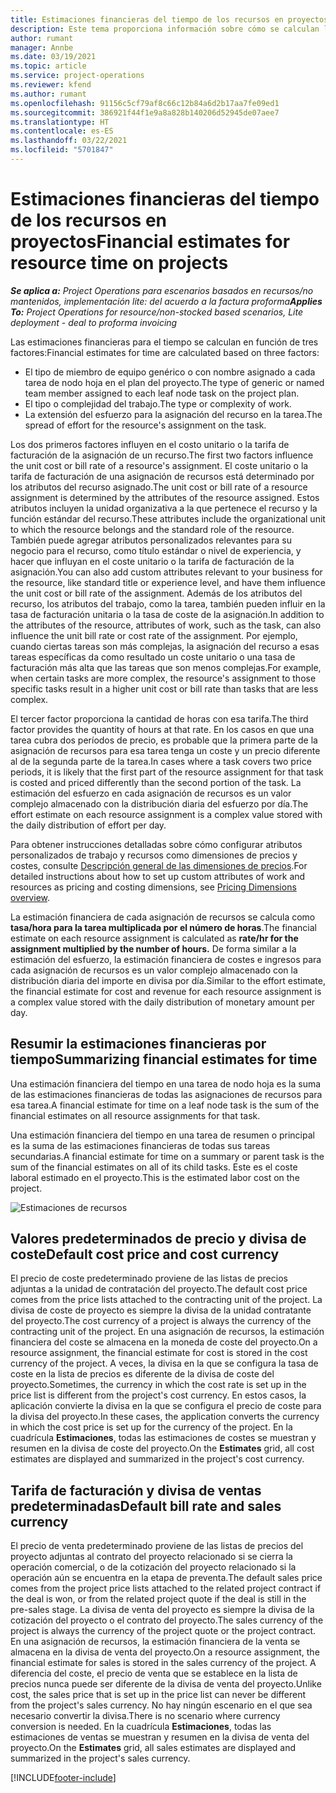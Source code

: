 ```yaml
---
title: Estimaciones financieras del tiempo de los recursos en proyectos
description: Este tema proporciona información sobre cómo se calculan las estimaciones financieras para el tiempo.
author: rumant
manager: Annbe
ms.date: 03/19/2021
ms.topic: article
ms.service: project-operations
ms.reviewer: kfend
ms.author: rumant
ms.openlocfilehash: 91156c5cf79af8c66c12b84a6d2b17aa7fe09ed1
ms.sourcegitcommit: 386921f44f1e9a8a828b140206d52945de07aee7
ms.translationtype: HT
ms.contentlocale: es-ES
ms.lasthandoff: 03/22/2021
ms.locfileid: "5701847"
---
```

# <a name="financial-estimates-for-resource-time-on-projects"></a><span data-ttu-id="6be4c-103">Estimaciones financieras del tiempo de los recursos en proyectos</span><span class="sxs-lookup"><span data-stu-id="6be4c-103">Financial estimates for resource time on projects</span></span>

<span data-ttu-id="6be4c-104">_**Se aplica a:** Project Operations para escenarios basados en recursos/no mantenidos, implementación lite: del acuerdo a la factura proforma_</span><span class="sxs-lookup"><span data-stu-id="6be4c-104">_**Applies To:** Project Operations for resource/non-stocked based scenarios, Lite deployment - deal to proforma invoicing_</span></span>

<span data-ttu-id="6be4c-105">Las estimaciones financieras para el tiempo se calculan en función de tres factores:</span><span class="sxs-lookup"><span data-stu-id="6be4c-105">Financial estimates for time are calculated based on three factors:</span></span> 

- <span data-ttu-id="6be4c-106">El tipo de miembro de equipo genérico o con nombre asignado a cada tarea de nodo hoja en el plan del proyecto.</span><span class="sxs-lookup"><span data-stu-id="6be4c-106">The type of generic or named team member assigned to each leaf node task on the project plan.</span></span> 
- <span data-ttu-id="6be4c-107">El tipo o complejidad del trabajo.</span><span class="sxs-lookup"><span data-stu-id="6be4c-107">The type or complexity of work.</span></span>
- <span data-ttu-id="6be4c-108">La extensión del esfuerzo para la asignación del recurso en la tarea.</span><span class="sxs-lookup"><span data-stu-id="6be4c-108">The spread of effort for the resource's assignment on the task.</span></span> 

<span data-ttu-id="6be4c-109">Los dos primeros factores influyen en el costo unitario o la tarifa de facturación de la asignación de un recurso.</span><span class="sxs-lookup"><span data-stu-id="6be4c-109">The first two factors influence the unit cost or bill rate of a resource's assignment.</span></span> <span data-ttu-id="6be4c-110">El coste unitario o la tarifa de facturación de una asignación de recursos está determinado por los atributos del recurso asignado.</span><span class="sxs-lookup"><span data-stu-id="6be4c-110">The unit cost or bill rate of a resource assignment is determined by the attributes of the resource assigned.</span></span> <span data-ttu-id="6be4c-111">Estos atributos incluyen la unidad organizativa a la que pertenece el recurso y la función estándar del recurso.</span><span class="sxs-lookup"><span data-stu-id="6be4c-111">These attributes include the organizational unit to which the resource belongs and the standard role of the resource.</span></span> <span data-ttu-id="6be4c-112">También puede agregar atributos personalizados relevantes para su negocio para el recurso, como título estándar o nivel de experiencia, y hacer que influyan en el coste unitario o la tarifa de facturación de la asignación.</span><span class="sxs-lookup"><span data-stu-id="6be4c-112">You can also add custom attributes relevant to your business for the resource, like standard title or experience level, and have them influence the unit cost or bill rate of the assignment.</span></span>
<span data-ttu-id="6be4c-113">Además de los atributos del recurso, los atributos del trabajo, como la tarea, también pueden influir en la tasa de facturación unitaria o la tasa de coste de la asignación.</span><span class="sxs-lookup"><span data-stu-id="6be4c-113">In addition to the attributes of the resource, attributes of work, such as the task, can also influence the unit bill rate or cost rate of the assignment.</span></span> <span data-ttu-id="6be4c-114">Por ejemplo, cuando ciertas tareas son más complejas, la asignación del recurso a esas tareas específicas da como resultado un coste unitario o una tasa de facturación más alta que las tareas que son menos complejas.</span><span class="sxs-lookup"><span data-stu-id="6be4c-114">For example, when certain tasks are more complex, the resource's assignment to those specific tasks result in a higher unit cost or bill rate than tasks that are less complex.</span></span>   

<span data-ttu-id="6be4c-115">El tercer factor proporciona la cantidad de horas con esa tarifa.</span><span class="sxs-lookup"><span data-stu-id="6be4c-115">The third factor provides the quantity of hours at that rate.</span></span> <span data-ttu-id="6be4c-116">En los casos en que una tarea cubra dos períodos de precio, es probable que la primera parte de la asignación de recursos para esa tarea tenga un coste y un precio diferente al de la segunda parte de la tarea.</span><span class="sxs-lookup"><span data-stu-id="6be4c-116">In cases where a task covers two price periods, it is likely that the first part of the resource assignment for that task is costed and priced differently than the second portion of the task.</span></span> <span data-ttu-id="6be4c-117">La estimación del esfuerzo en cada asignación de recursos es un valor complejo almacenado con la distribución diaria del esfuerzo por día.</span><span class="sxs-lookup"><span data-stu-id="6be4c-117">The effort estimate on each resource assignment is a complex value stored with the daily distribution of effort per day.</span></span>

<span data-ttu-id="6be4c-118">Para obtener instrucciones detalladas sobre cómo configurar atributos personalizados de trabajo y recursos como dimensiones de precios y costes, consulte [Descripción general de las dimensiones de precios](../pricing-costing/pricing-dimensions-overview.md).</span><span class="sxs-lookup"><span data-stu-id="6be4c-118">For detailed instructions about how to set up custom attributes of work and resources as pricing and costing dimensions, see [Pricing Dimensions overview](../pricing-costing/pricing-dimensions-overview.md).</span></span>

<span data-ttu-id="6be4c-119">La estimación financiera de cada asignación de recursos se calcula como **tasa/hora para la tarea multiplicada por el número de horas**.</span><span class="sxs-lookup"><span data-stu-id="6be4c-119">The financial estimate on each resource assignment is calculated as **rate/hr for the assignment multiplied by the number of hours.**</span></span>  <span data-ttu-id="6be4c-120">De forma similar a la estimación del esfuerzo, la estimación financiera de costes e ingresos para cada asignación de recursos es un valor complejo almacenado con la distribución diaria del importe en divisa por día.</span><span class="sxs-lookup"><span data-stu-id="6be4c-120">Similar to the effort estimate, the financial estimate for cost and revenue for each resource assignment is a complex value stored with the daily distribution of monetary amount per day.</span></span> 

## <a name="summarizing-financial-estimates-for-time"></a><span data-ttu-id="6be4c-121">Resumir la estimaciones financieras por tiempo</span><span class="sxs-lookup"><span data-stu-id="6be4c-121">Summarizing financial estimates for time</span></span>
<span data-ttu-id="6be4c-122">Una estimación financiera del tiempo en una tarea de nodo hoja es la suma de las estimaciones financieras de todas las asignaciones de recursos para esa tarea.</span><span class="sxs-lookup"><span data-stu-id="6be4c-122">A financial estimate for time on a leaf node task is the sum of the financial estimates on all resource assignments for that task.</span></span>

<span data-ttu-id="6be4c-123">Una estimación financiera del tiempo en una tarea de resumen o principal es la suma de las estimaciones financieras de todas sus tareas secundarias.</span><span class="sxs-lookup"><span data-stu-id="6be4c-123">A financial estimate for time on a summary or parent task is the sum of the financial estimates on all of its child tasks.</span></span> <span data-ttu-id="6be4c-124">Este es el coste laboral estimado en el proyecto.</span><span class="sxs-lookup"><span data-stu-id="6be4c-124">This is the estimated labor cost on the project.</span></span> 

![Estimaciones de recursos](./media/navigation12.png)

## <a name="default-cost-price-and-cost-currency"></a><span data-ttu-id="6be4c-126">Valores predeterminados de precio y divisa de coste</span><span class="sxs-lookup"><span data-stu-id="6be4c-126">Default cost price and cost currency</span></span>

<span data-ttu-id="6be4c-127">El precio de coste predeterminado proviene de las listas de precios adjuntas a la unidad de contratación del proyecto.</span><span class="sxs-lookup"><span data-stu-id="6be4c-127">The default cost price comes from the price lists attached to the contracting unit of the project.</span></span> <span data-ttu-id="6be4c-128">La divisa de coste de proyecto es siempre la divisa de la unidad contratante del proyecto.</span><span class="sxs-lookup"><span data-stu-id="6be4c-128">The cost currency of a project is always the currency of the contracting unit of the project.</span></span> <span data-ttu-id="6be4c-129">En una asignación de recursos, la estimación financiera del coste se almacena en la moneda de coste del proyecto.</span><span class="sxs-lookup"><span data-stu-id="6be4c-129">On a resource assignment, the financial estimate for cost is stored in the cost currency of the project.</span></span> <span data-ttu-id="6be4c-130">A veces, la divisa en la que se configura la tasa de coste en la lista de precios es diferente de la divisa de coste del proyecto.</span><span class="sxs-lookup"><span data-stu-id="6be4c-130">Sometimes, the currency in which the cost rate is set up in the price list is different from the project's cost currency.</span></span> <span data-ttu-id="6be4c-131">En estos casos, la aplicación convierte la divisa en la que se configura el precio de coste para la divisa del proyecto.</span><span class="sxs-lookup"><span data-stu-id="6be4c-131">In these cases, the application converts the currency in which the cost price is set up for the currency of the project.</span></span> <span data-ttu-id="6be4c-132">En la cuadrícula **Estimaciones**, todas las estimaciones de costes se muestran y resumen en la divisa de coste del proyecto.</span><span class="sxs-lookup"><span data-stu-id="6be4c-132">On the **Estimates** grid, all cost estimates are displayed and summarized in the project's cost currency.</span></span> 

## <a name="default-bill-rate-and-sales-currency"></a><span data-ttu-id="6be4c-133">Tarifa de facturación y divisa de ventas predeterminadas</span><span class="sxs-lookup"><span data-stu-id="6be4c-133">Default bill rate and sales currency</span></span>

<span data-ttu-id="6be4c-134">El precio de venta predeterminado proviene de las listas de precios del proyecto adjuntas al contrato del proyecto relacionado si se cierra la operación comercial, o de la cotización del proyecto relacionado si la operación aún se encuentra en la etapa de preventa.</span><span class="sxs-lookup"><span data-stu-id="6be4c-134">The default sales price comes from the project price lists attached to the related project contract if the deal is won, or from the related project quote if the deal is still in the pre-sales stage.</span></span> <span data-ttu-id="6be4c-135">La divisa de venta del proyecto es siempre la divisa de la cotización del proyecto o el contrato del proyecto.</span><span class="sxs-lookup"><span data-stu-id="6be4c-135">The sales currency of the project is always the currency of the project quote or the project contract.</span></span> <span data-ttu-id="6be4c-136">En una asignación de recursos, la estimación financiera de la venta se almacena en la divisa de venta del proyecto.</span><span class="sxs-lookup"><span data-stu-id="6be4c-136">On a resource assignment, the financial estimate for sales is stored in the sales currency of the project.</span></span> <span data-ttu-id="6be4c-137">A diferencia del coste, el precio de venta que se establece en la lista de precios nunca puede ser diferente de la divisa de venta del proyecto.</span><span class="sxs-lookup"><span data-stu-id="6be4c-137">Unlike cost, the sales price that is set up in the price list can never be different from the project's sales currency.</span></span> <span data-ttu-id="6be4c-138">No hay ningún escenario en el que sea necesario convertir la divisa.</span><span class="sxs-lookup"><span data-stu-id="6be4c-138">There is no scenario where currency conversion is needed.</span></span> <span data-ttu-id="6be4c-139">En la cuadrícula **Estimaciones**, todas las estimaciones de ventas se muestran y resumen en la divisa de venta del proyecto.</span><span class="sxs-lookup"><span data-stu-id="6be4c-139">On the **Estimates** grid, all sales estimates are displayed and summarized in the project's sales currency.</span></span> 

[!INCLUDE[footer-include](../includes/footer-banner.md)]
